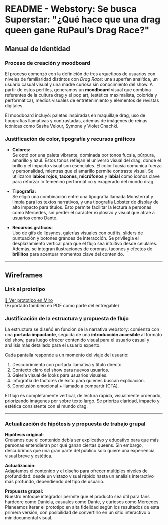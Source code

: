 # README - Webstory: Se busca Superstar: "¿Qué hace que una drag queen gane RuPaul’s Drag Race?"

## Manual de Identidad

### Proceso de creación y moodboard

El proceso comenzó con la definición de tres arquetipos de usuarios con niveles de familiaridad distintos con *Drag Race*: una superfan analítica, un usuario casual visual y una madre curiosa sin conocimiento del show. A partir de estos perfiles, generamos un **moodboard** visual que combina referentes de la cultura drag y el pop art, (estética maximalista, colorida y performática), medios visuales de entretenimiento y elementos de revistas digitales.

El moodboard incluyó: paletas inspiradas en maquillaje drag, uso de tipografías llamativas y contrastadas, además de imágenes de reinas icónicas como Sasha Velour, Symone y Violet Chachki.

### Justificación de color, tipografía y recursos gráficos

- **Colores:**  
  Se optó por una paleta vibrante, dominada por tonos fucsia, púrpura, amarillo y azul. Estos tonos reflejan el universo visual del drag, donde el brillo y el impacto visual son esenciales. El color fucsia comunica fuerza y personalidad, mientras que el amarillo permite contraste visual. Se utilizaron **labios rojos**, **tacones**, **micrófonos** y **labial** como íconos clave para reforzar lo femenino performático y exagerado del mundo drag.

- **Tipografía:**  
  Se eligió una combinación entre una tipografía llamada Monsterrat y limpia para los textos narrativos, y una tipografía Lobster de display de alto impacto para títulos. Esto permite facilitar la lectura a personas como Mercedes, sin perder el carácter explosivo y visual que atrae a usuarios como Dante.

- **Recursos gráficos:**  
  Uso de gifs de lipsyncs, galerías visuales con outfits, sliders de puntuación y botones grandes de interacción. Se privilegia el desplazamiento vertical para que el flujo sea intuitivo desde celulares. Además, se integran ilustraciones de coronas, tacones y efectos de **brillitos** para acentuar momentos clave del contenido.

---

## Wireframes

### Link al prototipo

[🔗 Ver prototipo en Miro](https://miro.com/welcomeonboard/RnVMQUJmTWE2d1k3aVpqRFMvR1ZvZ2R3b1VVdHA4N1NWeEkwNEZTSWV4NnAydk1TQjVDcDB0TWtiZkVobTJjeFpNejE1RTJGS0xxZ2x1WWlGSFZ0c0t1Zi96V29jMVN5bCtWOU9DVk9ibEdGRkV2NjZhRjRka0VxNVl4N0Fma1BnbHpza3F6REdEcmNpNEFOMmJXWXBBPT0hdjE=?share_link_id=631448523826)  
(Exportado también en PDF como parte del entregable)

### Justificación de la estructura y propuesta de flujo

La estructura se diseñó en función de la narrativa webstory: comienza con una **portada impactante**, seguida de una **introducción accesible** al formato del show, para luego ofrecer contenido visual para el usuario casual y análisis más detallado para el usuario experto.

Cada pantalla responde a un momento del viaje del usuario:

1. Descubrimiento con portada llamativa y título directo.
2. Contexto claro del show para nuevos usuarios.
3. Galería visual de looks para usuarios visuales.
4. Infografía de factores de éxito para quienes buscan explicación.
5. Conclusión emocional + llamado a compartir (CTA).

El flujo es completamente vertical, de lectura rápida, visualmente ordenado, priorizando imágenes por sobre texto largo. Se prioriza claridad, impacto y estética consistente con el mundo drag.

---

### Actualización de hipótesis y propuesta de trabajo grupal

**Hipótesis original:**  
Creíamos que el contenido debía ser explicativo y educativo para que más personas entendieran por qué ganan ciertas queens. Sin embargo, descubrimos que una gran parte del público solo quiere una experiencia visual breve y estética.

**Actualización:**  
Adaptamos el contenido y el diseño para ofrecer múltiples niveles de profundidad: desde un vistazo visual rápido hasta un análisis interactivo más profundo, dependiendo del tipo de usuario.

**Propuesta grupal:**  
Nuestro enfoque integrador permite que el producto sea útil para fans hardcore como Daniela, casuales como Dante, y curiosos como Mercedes. Planeamos iterar el prototipo en alta fidelidad según los resultados de esta primera versión, con posibilidad de convertirlo en un sitio interactivo o minidocumental visual.

